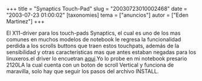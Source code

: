 +++
title = "Synaptics Touch-Pad"
slug = "20030723010002468"
date = "2003-07-23 01:00:02"
[taxonomies]
tema = ["anuncios"]
autor = ["Eden Martinez"]
+++

El X11-driver para los touch-pads Synaptics, el cual es uno de los mas
comunes en muchos modelos de notebook le regresa la funcionalidad
perdida a los scrolls buttons que traen estos touchpats, además de la
sensibilidad y otras caracteristicas mas que antes estaban negadas para
los linuxeros.el driver lo encuetran
[aqui](http://www.tuxmobil.org/touchpad_driver.html).Yo lo probe en mi
notebook presario 2120LA la cual cuenta con un boton de scroll Vertical
y funciona de maravilla, solo hay que seguir los pasos del archivo
INSTALL.

